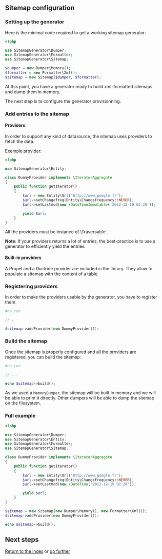 ## Sitemap configuration

### Setting up the generator

Here is the minimal code required to get a working sitemap generator:

```php
<?php

use SitemapGenerator\Dumper;
use SitemapGenerator\Formatter;
use SitemapGenerator\Sitemap;

$dumper = new Dumper\Memory();
$formatter = new Formatter\Xml();
$sitemap = new Sitemap($dumper, $formatter);
```

At this point, you have a generator ready to build xml-formatted sitemaps and
dump them in memory.

The next step is to configure the generator provisionning.


### Add entries to the sitemap

#### Providers

In order to support any kind of datasource, the sitemap uses providers to fetch
the data.

Exemple provider:

```php
<?php

use SitemapGenerator\Entity;

class DummyProvider implements \IteratorAggregate
{
    public function getIterator()
    {
        $url = new Entity\Url('http://www.google.fr');
        $url->setChangefreq(Entity\ChangeFrequency::NEVER);
        $url->setLastmod(new \DateTimeImmutable('2012-12-19 02:28'));

        yield $url;
    }
}
```

All the providers must be instance of \Traversable`.

**Note:** If your providers returns a lot of entries, the best-practice is to
use a generator to efficiently yield the entries.


#### Built-in providers

A Propel and a Doctrine provider are included in the library. They allow to
populate a sitemap with the content of a table.


### Registering providers

In order to make the providers usable by the generator, you have to register
them:

```php
#no_run

// …

$sitemap->addProvider(new DummyProvider());
```


### Build the sitemap

Once the sitemap is properly configured and all the providers are registered,
you can build the sitemap:

```php
#no_run

// ...

echo $sitemap->build();
```

As we used a `MemoryDumper`, the sitemap will be built in memory and we will be
able to print it directly. Other dumpers will be able to dump the sitemap on the
filesystem.


### Full example

```php
<?php

use SitemapGenerator\Dumper;
use SitemapGenerator\Entity;
use SitemapGenerator\Formatter;
use SitemapGenerator\Sitemap;

class DummyProvider implements \IteratorAggregate
{
    public function getIterator()
    {
        $url = new Entity\Url('http://www.google.fr');
        $url->setChangefreq(Entity\ChangeFrequency::NEVER);
        $url->setLastmod(new \DateTime('2012-12-19 02:28'));

        yield $url;
    }
}

$sitemap = new Sitemap(new Dumper\Memory(), new Formatter\Xml());
$sitemap->addProvider(new DummyProvider());

echo $sitemap->build();
```


## Next steps

[Return to the index](https://github.com/K-Phoen/SitemapGenerator/blob/master/doc/index.md)
or [go further](https://github.com/K-Phoen/SitemapGenerator/blob/master/doc/more.md)
